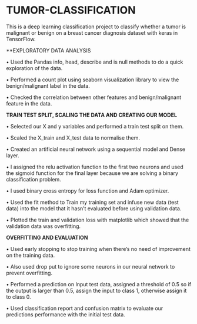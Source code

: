 # TUMOR-CLASSIFICATION
This is a deep learning classification project to classify whether a tumor is malignant or benign on a breast cancer diagnosis dataset with keras in TensorFlow. 

**EXPLORATORY DATA ANALYSIS

•	Used the Pandas info, head, describe and is null methods to do a quick exploration of the data.

•	Performed a count plot using seaborn visualization library to view the benign/malignant label in the data.

•	Checked the correlation between other features and benign/malignant feature in the data. 

**TRAIN TEST SPLIT, SCALING THE DATA AND CREATING OUR MODEL**

•	Selected our X and y variables and performed a train test split on them.

•	Scaled the X_train and X_test data to normalise them.

•	Created an artificial neural network using a sequential model and Dense layer.

•	I assigned the relu activation function to the first two neurons and used the sigmoid function for the final layer because we are solving a binary classification problem.

•	I used binary cross entropy for loss function and Adam optimizer.

•	Used the fit method to Train my training set and infuse new data (test data) into the model that it hasn’t evaluated before using validation data.

•	Plotted the train and validation loss with matplotlib which showed that the validation data was overfitting.

**OVERFITTING AND EVALUATION**

•	Used early stopping to stop training when there’s no need of improvement on the training data.

•	Also used drop put to ignore some neurons in our neural network to prevent overfitting.

•	Performed a prediction on Input test data, assigned a threshold of 0.5 so if the output is larger than 0.5, assign the input to class 1, otherwise assign it to class 0.

•	Used classification report and confusion matrix to evaluate our predictions performance with the initial test data.
